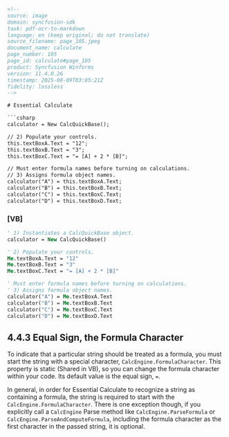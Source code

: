 ```html
<!--
source: image
domain: syncfusion-sdk
task: pdf-ocr-to-markdown
language: en (keep original; do not translate)
source_filename: page_105.jpeg
document_name: calculate
page_number: 105
page_id: calculate#page_105
product: Syncfusion Winforms
version: 11.4.0.26
timestamp: 2025-08-09T03:05:21Z
fidelity: lossless
-->

# Essential Calculate

```csharp
calculator = New CalcQuickBase();

// 2) Populate your controls.
this.textBoxA.Text = "12";
this.textBoxB.Text = "3";
this.textBoxC.Text = "= [A] + 2 * [B]";

// Must enter formula names before turning on calculations.
// 3) Assigns formula object names.
calculator("A") = this.textBoxA.Text;
calculator("B") = this.textBoxB.Text;
calculator("C") = this.textBoxC.Text;
calculator("D") = this.textBoxD.Text;
```

### [VB]

```vb
' 1) Instantiates a CalcQuickBase object.
calculator = New CalcQuickBase()

' 2) Populate your controls.
Me.textBoxA.Text = "12"
Me.textBoxB.Text = "3"
Me.textBoxC.Text = "= [A] + 2 * [B]"

' Must enter formula names before turning on calculations.
' 3) Assigns formula object names.
calculator("A") = Me.textBoxA.Text
calculator("B") = Me.textBoxB.Text
calculator("C") = Me.textBoxC.Text
calculator("D") = Me.textBoxD.Text
```

## 4.4.3 Equal Sign, the Formula Character

To indicate that a particular string should be treated as a formula, you must start the string with a special character, `CalcEngine.FormulaCharacter`. This property is static (Shared in VB), so you can change the formula character within your code. Its default value is the equal sign, `=`.

In general, in order for Essential Calculate to recognize a string as containing a formula, the string is required to start with the `CalcEngine.FormulaCharacter`. There is one exception though, if you explicitly call a `CalcEngine` Parse method like `CalcEngine.ParseFormula` or `CalcEngine.ParseAndComputeFormula`, including the formula character as the first character in the passed string, it is optional.

<!-- tags: [Essential Calculate, FormulaCharacter, Syncfusion Winforms, ParseFormula, ParseAndComputeFormula, CalcEngine] keywords: [formula character, equal sign, CalcEngine, ParseFormula, ParseAndComputeFormula] -->
```